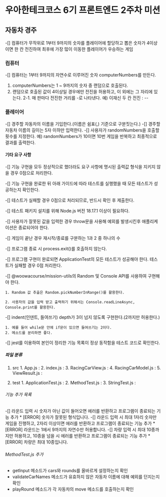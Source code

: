 # 우아한테크코스 6기 프론트엔드 2주차 미션

## 자동차 경주
 -[] 컴퓨터가 무작위로 1부터 9까지의 숫자를 플레이어에 할당하고 뽑은 숫자가 4이상이면 한 칸 전진하여 최후에 가장 많이 이동한 플레이어가 우승하는 게임

### 컴퓨터
 -[] 컴퓨터는 1부터 9까지의 자연수로 이루어진 숫자 computerNumbers를 만든다.
  1. computerNumbers는 1 ~ 9까지의 숫자 중 랜덤으로 호출된다.
  2. 랜덤으로 호출된 값이 4이상일 경우에만 전진을 허용하고, 이 외에는 그 자리에 있는다.
    2-1. 매 판마다 전진한 거리를 -로 나타낸다.
    예) 이재신 두 칸 전진 : --

### 플레이어
  -[] 경주할 자동차의 이름을 기입한다.(이름은 쉼표(,) 기준으로 구분짓는다.)
  -[] 경주할 자동차 이름의 길이는 5자 이하만 입력한다.
  -[] 사용자가 randomNumbers을 호출할 횟수를 지정한다.
    예) randomNumbers가 10이면 10번 게임을 반복하고 최종적으로 결과를 출력한다.

#### 기타 요구 사항
  -[] 기능 구현을 모두 정상적으로 했더라도 요구 사항에 명시된 출력값 형식을 지키지 않을 경우 0점으로 처리한다.

  -[] 기능 구현을 완료한 뒤 아래 가이드에 따라 테스트를 실행했을 때 모든 테스트가 성공하는지 확인한다.

  -[] 테스트가 실패할 경우 0점으로 처리되므로, 반드시 확인 후 제출한다.

  -[] 테스트 패키지 설치를 위해 Node.js 버전 18.17.1 이상이 필요하다.

  -[] 사용자가 잘못된 값을 입력한 경우 throw문을 사용해 예외를 발생시킨후 애플리케이션은 종료되어야 한다.

  -[] 게임이 끝난 경우 재시작/종료를 구분하는 1과 2 중 하나의 수

  -[] 프로그램 종료 시 process.exit()를 호출하지 않는다.

  -[] 프로그램 구현이 완료되면 ApplicationTest의 모든 테스트가 성공해야 한다. 테스트가 실패할 경우 0점 처리한다.

  -[] @woowacourse/mission-utils의 Random 및 Console API를 사용하여 구현해야 한다.

    1. Random 값 추출은 Random.pickNumberInRange()를 활용한다.

    2. 사용자의 값을 입력 받고 출력하기 위해서는 Console.readLineAsync, Console.print를 활용한다.

  -[] indent(인덴트, 들여쓰기) depth가 3이 넘지 않도록 구현한다.(2까지만 허용한다.)

    1. 예를 들어 while문 안에 if문이 있으면 들여쓰기는 2이다.
    2. 메소드를 분리하면 좋다.

  -[] jest를 이용하여 본인이 정리한 기능 목록이 정상 동작함을 테스트 코드로 확인한다.

##### 파일 분류
  1. src
    1. App.js :
    2. index.js :
    3. RacingCarView.js :
    4. RacingCarModel.js : 
    5. ViewResult.js :
  
  2. test
    1. ApplicationTest.js : 
    2. MethodTest.js :
    3. StringTest.js :

###### 기능 추가 목록
  -[] 라운드 입력 시 숫자가 아닌 값이 들어오면 에러를 반환하고 프로그램이 종료되는 기능 추가
    * [ERROR] 숫자가 잘못된 형식입니다.
  -[] 라운드 입력 시 최대 1자리 숫자만 게임을 진행하고, 2자리 이상이면 에러를 반환하고 프로그램이 종료되는 기능 추가
    * [ERROR] 라운드는 1에서 9까지의 자연수만 허용합니다.
  -[] 차량 입력 시 최대 10종까지만 허용하고, 10종을 넘을 시 에러를 반환하고 프로그램이 종료되는 기능 추가
    * [ERROR] 차량은 최대 10종입니다.

###### MethodTest.js 추가
  * getInput 메소드가 cars와 rounds를 올바르게 설정하는지 확인
  * validateCarNames 메소드가 유효하지 않은 자동차 이름에 대해 예외를 던지는지 확인
  * playRound 메소드가 각 자동차의 move 메소드를 호출하는지 확인